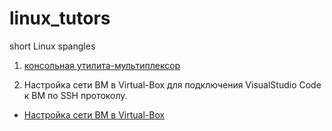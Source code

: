 # linux_tutors
short Linux spangles

1. [консольная утилита-мультиплексор](/tmux.md)

2. Настройка сети ВМ в Virtual-Box для подключения VisualStudio Code к ВМ по SSH протоколу.

- [Настройка сети ВМ в Virtual-Box](/virtual-box-settings.md)
